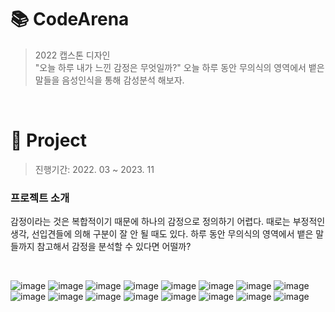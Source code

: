 # 📚 CodeArena

> 2022 캡스톤 디자인<br>
> "오늘 하루 내가 느낀 감정은 무엇일까?" 오늘 하루 동안 무의식의 영역에서 뱉은 말들을 음성인식을 통해 감성분석 해보자.
<br>

# 📌 Project

> 진행기간: 2022. 03 ~ 2023. 11 

### 프로젝트 소개


감정이라는 것은 복합적이기 때문에 하나의 감정으로 정의하기 어렵다. 때로는 부정적인 생각, 선입견들에 의해 구분이 잘 안 될 때도 있다. 
하루 동안 무의식의 영역에서 뱉은 말들까지 참고해서 감정을 분석할 수 있다면 어떨까? 


<br>



![image](https://github.com/seoeunhyo/Voice-Recognition-Sentiment_Analysis-App_Server/assets/93567740/ef756632-954b-427f-bcce-11325a77a78b)
![image](https://github.com/seoeunhyo/Voice-Recognition-Sentiment_Analysis-App_Server/assets/93567740/62fc4796-98c0-4dde-8487-1cb56918b152)
![image](https://github.com/seoeunhyo/Voice-Recognition-Sentiment_Analysis-App_Server/assets/93567740/b507353b-9f91-424d-b43a-d2c0db39f1b5)
![image](https://github.com/seoeunhyo/Voice-Recognition-Sentiment_Analysis-App_Server/assets/93567740/bc81fa41-1b4d-4109-bbc1-0077268179da)
![image](https://github.com/seoeunhyo/Voice-Recognition-Sentiment_Analysis-App_Server/assets/93567740/0288e4e0-5106-4775-82e2-4fb071674031)
![image](https://github.com/seoeunhyo/Voice-Recognition-Sentiment_Analysis-App_Server/assets/93567740/17ae074c-f334-44d1-8ea9-43ee0a133081)
![image](https://github.com/seoeunhyo/Voice-Recognition-Sentiment_Analysis-App_Server/assets/93567740/e1278852-8f9c-4b93-bdf6-c49d4feafba9)
![image](https://github.com/seoeunhyo/Voice-Recognition-Sentiment_Analysis-App_Server/assets/93567740/39155864-e055-43cc-9d63-d42127edea8a)
![image](https://github.com/seoeunhyo/Voice-Recognition-Sentiment_Analysis-App_Server/assets/93567740/4b671871-bc04-44a4-9a23-4012bad144fc)
![image](https://github.com/seoeunhyo/Voice-Recognition-Sentiment_Analysis-App_Server/assets/93567740/54518dd1-6327-4bb5-8c45-f6e3c0e1a205)
![image](https://github.com/seoeunhyo/Voice-Recognition-Sentiment_Analysis-App_Server/assets/93567740/a7e53ddb-b62c-4c7a-8fdd-fbba922d63da)
![image](https://github.com/seoeunhyo/Voice-Recognition-Sentiment_Analysis-App_Server/assets/93567740/5b720c09-89f5-484f-be21-3a101a430995)
![image](https://github.com/seoeunhyo/Voice-Recognition-Sentiment_Analysis-App_Server/assets/93567740/069d5db6-d741-4c11-8718-4dd5262c34f9)
![image](https://github.com/seoeunhyo/Voice-Recognition-Sentiment_Analysis-App_Server/assets/93567740/6fef552e-e020-424b-97d6-72a6187c058a)
![image](https://github.com/seoeunhyo/Voice-Recognition-Sentiment_Analysis-App_Server/assets/93567740/91a5d919-cc23-4024-8a6f-edaa1058eec5)
![image](https://github.com/seoeunhyo/Voice-Recognition-Sentiment_Analysis-App_Server/assets/93567740/4c83047f-b23d-4b83-95bf-82f55d7bbee9)

